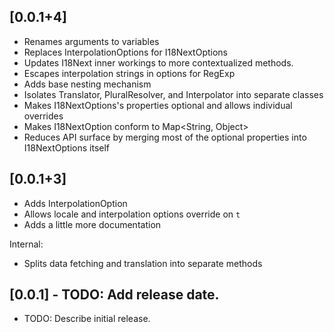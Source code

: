 ## [0.0.1+4]

* Renames arguments to variables
* Replaces InterpolationOptions for I18NextOptions
* Updates I18Next inner workings to more contextualized methods.
* Escapes interpolation strings in options for RegExp
* Adds base nesting mechanism
* Isolates Translator, PluralResolver, and Interpolator into separate classes
* Makes I18NextOptions's properties optional and allows individual overrides
* Makes I18NextOption conform to Map<String, Object>
* Reduces API surface by merging most of the optional properties into I18NextOptions itself

## [0.0.1+3]

* Adds InterpolationOption
* Allows locale and interpolation options override on `t`
* Adds a little more documentation

Internal:
* Splits data fetching and translation into separate methods

## [0.0.1] - TODO: Add release date.

* TODO: Describe initial release.
